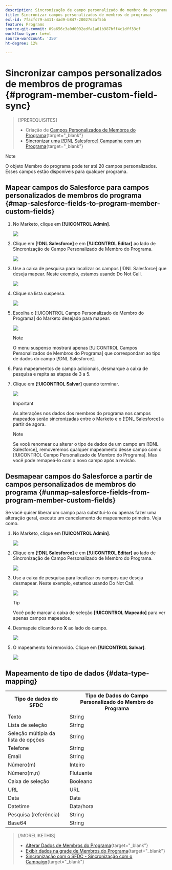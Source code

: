 ```yaml
---
description: Sincronização de campo personalizado do membro do programa - Documentação do Marketo - Documentação do produto
title: Sincronizar campos personalizados de membros de programas
exl-id: 7facfc79-a411-4ad9-b847-2002763af5bb
feature: Programs
source-git-commit: 09a656c3a0d0002edfa1a61b987bff4c1dff33cf
workflow-type: tm+mt
source-wordcount: '350'
ht-degree: 12%

---
```


# Sincronizar campos personalizados de membros de programas {#program-member-custom-field-sync}

>[!PREREQUISITES]
>
>* Criação de [Campos Personalizados de Membros do Programa](/help/marketo/product-docs/core-marketo-concepts/programs/working-with-programs/program-member-custom-fields.md){target="_blank"}
>* [Sincronizar uma [!DNL Salesforce] Campanha com um Programa](/help/marketo/product-docs/core-marketo-concepts/programs/working-with-programs/sync-an-sfdc-campaign-with-a-program.md){target="_blank"}

>[!NOTE]
>
>O objeto Membro do programa pode ter até 20 campos personalizados. Esses campos estão disponíveis para qualquer programa.

## Mapear campos do Salesforce para campos personalizados de membros do programa {#map-salesforce-fields-to-program-member-custom-fields}

1. No Marketo, clique em **[!UICONTROL Admin]**.

   ![](assets/program-member-custom-field-sync-1.png)

1. Clique em **[!DNL Salesforce]** e em **[!UICONTROL Editar]** ao lado de Sincronização de Campo Personalizado de Membro do Programa.

   ![](assets/program-member-custom-field-sync-2.png)

1. Use a caixa de pesquisa para localizar os campos [!DNL Salesforce] que deseja mapear. Neste exemplo, estamos usando Do Not Call.

   ![](assets/program-member-custom-field-sync-3.png)

1. Clique na lista suspensa.

   ![](assets/program-member-custom-field-sync-4.png)

1. Escolha o [!UICONTROL Campo Personalizado de Membro do Programa] do Marketo desejado para mapear.

   ![](assets/program-member-custom-field-sync-5.png)

   >[!NOTE]
   >
   >O menu suspenso mostrará apenas [!UICONTROL Campos Personalizados de Membros do Programa] que correspondam ao tipo de dados do campo [!DNL Salesforce].

1. Para mapeamentos de campo adicionais, desmarque a caixa de pesquisa e repita as etapas de 3 a 5.

1. Clique em **[!UICONTROL Salvar]** quando terminar.

   ![](assets/program-member-custom-field-sync-6.png)

   >[!IMPORTANT]
   >
   >As alterações nos dados dos membros do programa nos campos mapeados serão sincronizadas entre o Marketo e o [!DNL Salesforce] a partir de agora.

   >[!NOTE]
   >
   >Se você renomear ou alterar o tipo de dados de um campo em [!DNL Salesforce], removeremos qualquer mapeamento desse campo com o [!UICONTROL Campo Personalizado de Membro do Programa]. Mas você pode remapeá-lo com o novo campo após a revisão.

## Desmapear campos do Salesforce a partir de campos personalizados de membros do programa {#unmap-salesforce-fields-from-program-member-custom-fields}

Se você quiser liberar um campo para substituí-lo ou apenas fazer uma alteração geral, execute um cancelamento de mapeamento primeiro. Veja como.

1. No Marketo, clique em **[!UICONTROL Admin]**.

   ![](assets/program-member-custom-field-sync-7.png)

1. Clique em **[!DNL Salesforce]** e em **[!UICONTROL Editar]** ao lado de Sincronização de Campo Personalizado de Membro do Programa.

   ![](assets/program-member-custom-field-sync-8.png)

1. Use a caixa de pesquisa para localizar os campos que deseja desmapear. Neste exemplo, estamos usando Do Not Call.

   ![](assets/program-member-custom-field-sync-9.png)

   >[!TIP]
   >
   >Você pode marcar a caixa de seleção **[!UICONTROL Mapeado]** para ver apenas campos mapeados.

1. Desmapeie clicando no **X** ao lado do campo.

   ![](assets/program-member-custom-field-sync-10.png)

1. O mapeamento foi removido. Clique em **[!UICONTROL Salvar]**.

   ![](assets/program-member-custom-field-sync-11.png)

## Mapeamento de tipo de dados {#data-type-mapping}

<table>
  <colgroup>
    <col/>
    <col/>
  </colgroup>
  <tbody>
    <tr>
      <th>Tipo de dados do SFDC</th>
      <th>Tipo de Dados do Campo Personalizado do Membro do Programa</th>
    </tr>
    <tr>
      <td>Texto</td>
      <td>String</td>
    </tr>
    <tr>
      <td>Lista de seleção</td>
      <td>String</td>
    </tr>
    <tr>
      <td>Seleção múltipla da lista de opções</td>
      <td>String</td>
    </tr>
    <tr>
      <td>Telefone</td>
      <td>String</td>
    </tr>
    <tr>
      <td>Email</td>
      <td>String</td>
    </tr>
    <tr>
      <td>Número(m)</td>
      <td>Inteiro</td>
    </tr>
    <tr>
      <td>Número(m,n)</td>
      <td>Flutuante</td>
    </tr>
    <tr>
      <td>Caixa de seleção</td>
      <td>Booleano</td>
    </tr>
    <tr>
      <td>URL</td>
      <td>URL</td>
    </tr>
    <tr>
      <td>Data</td>
      <td>Data</td>
    </tr>
    <tr>
      <td>Datetime</td>
      <td>Data/hora</td>
    </tr>
    <tr>
      <td>Pesquisa (referência)</td>
      <td>String</td>
    </tr>
    <tr>
      <td>Base64</td>
      <td>String</td>
    </tr>
  </tbody>
</table>

>[!MORELIKETHIS]
>
>* [Alterar Dados de Membros do Programa](/help/marketo/product-docs/core-marketo-concepts/smart-campaigns/program-flow-actions/change-program-member-data.md){target="_blank"}
>* [Exibir dados na grade de Membros do Programa](/help/marketo/product-docs/core-marketo-concepts/programs/working-with-programs/manage-and-view-members.md){target="_blank"}
>* [Sincronização com o SFDC - Sincronização com o Campaign](/help/marketo/product-docs/crm-sync/salesforce-sync/sfdc-sync-details/sfdc-sync-campaign-sync.md){target="_blank"}
